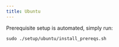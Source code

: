 ```yaml
---
title: Ubuntu
---
```


Prerequisite setup is automated, simply run:

```
sudo ./setup/ubuntu/install_prereqs.sh
```